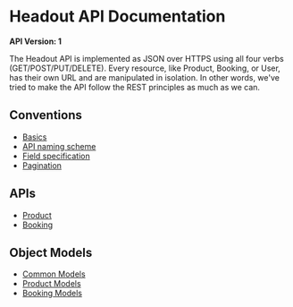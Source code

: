 # Headout API Documentation

**API Version: 1**

The Headout API is implemented as JSON over HTTPS using all four verbs (GET/POST/PUT/DELETE). Every resource, like Product, Booking, or User, has their own URL and are manipulated in isolation. In other words, we've tried to make the API follow the REST principles as much as we can.

## Conventions
* [Basics](conventions/basics.md)
* [API naming scheme]()
* [Field specification]()
* [Pagination]()

## APIs
* [Product](apis/product.md)
* [Booking](apis/booking.md)

## Object Models
* [Common Models](object-models/common-models.md)
* [Product Models](object-models/product-models.md)
* [Booking Models](object-models/booking-models.md)
